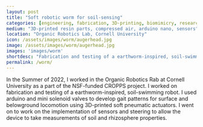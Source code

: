 ```yaml
---
layout: post
title: "Soft robotic worm for soil-sensing"
categories: [engineering, fabrication, 3D-printing, biomimicry, research]
medium: "3D-printed resin parts, compressed air, arduino nano, sensors"
location: "Organic Robotics Lab, Cornell University"
icon: /assets/images/worm/augerhead.jpg
image: /assets/images/worm/augerhead.jpg
images: 'images/worm'
shortdesc: "Fabrication and testing of a earthworm-inspired, soil-swimming robot for agriculutural soil sensing. Developed gait patterns and steering for a worm composed of soft pneumatic actuators"
permalink: /worm/
---
```


In the Summer of 2022, I worked in the Organic Robotics Rab at Cornell University as a part of the NSF-funded CROPPS project. I worked on fabrication and testing of a earthworm-inspired, soil-swimming robot. I used arduino and mini solenoid valves to develop gait patterns for surface and belowground locomotion using 3D-printed soft pneumatic actuators. I went on to work on the implementation of sensors and steering to allow the device to take measurements of soil and rhizosphere properties. 